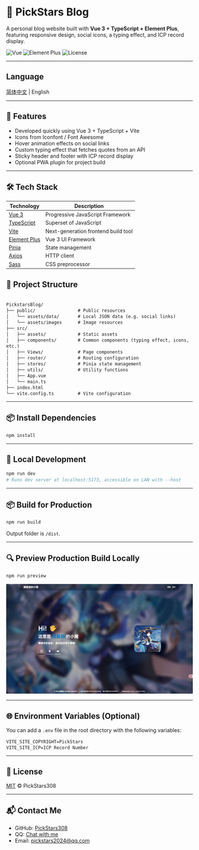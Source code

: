 # 🌟 PickStars Blog

A personal blog website built with **Vue 3 + TypeScript + Element Plus**, featuring responsive design, social icons, a
typing effect, and ICP record display.

![Vue](https://img.shields.io/badge/Vue-3.x-brightgreen)
![Element Plus](https://img.shields.io/badge/Element--Plus-2.x-blue)
![License](https://img.shields.io/badge/license-MIT-green)

---

## Language 

[简体中文](./README_zh.md) | English

---

## 🚀 Features

- Developed quickly using Vue 3 + TypeScript + Vite
- Icons from Iconfont / Font Awesome
- Hover animation effects on social links
- Custom typing effect that fetches quotes from an API
- Sticky header and footer with ICP record display
- Optional PWA plugin for project build

---

## 🛠 Tech Stack

| Technology                                    | Description                         |
|-----------------------------------------------|-------------------------------------|
| [Vue 3](https://vuejs.org/)                   | Progressive JavaScript Framework    |
| [TypeScript](https://www.typescriptlang.org/) | Superset of JavaScript              |
| [Vite](https://vitejs.dev/)                   | Next-generation frontend build tool |
| [Element Plus](https://element-plus.org/)     | Vue 3 UI Framework                  |
| [Pinia](https://pinia.vuejs.org/)             | State management                    |
| [Axios](https://axios-http.com/)              | HTTP client                         |
| [Sass](https://sass-lang.com/)                | CSS preprocessor                    |

## 📁 Project Structure

````

PickstarsBlog/
├── public/                # Public resources
│   └── assets/data/       # Local JSON data (e.g. social links)
│   └── assets/images      # Image resources
├── src/
│   ├── assets/            # Static assets
│   ├── components/        # Common components (typing effect, icons, etc.)
│   ├── Views/             # Page components
│   ├── router/            # Routing configuration
│   ├── stores/            # Pinia state management
│   ├── utils/             # Utility functions
│   ├── App.vue
│   └── main.ts
├── index.html
└── vite.config.ts         # Vite configuration

````

---

## 📦 Install Dependencies

```bash
npm install
````

---

## 🔧 Local Development

```bash
npm run dev
# Runs dev server at localhost:5173, accessible on LAN with --host
```

---

## 📦 Build for Production

```bash
npm run build
```

Output folder is `/dist`.

---

## 🔍 Preview Production Build Locally


```bash
npm run preview
```
![V 1.0 Preview](./Preview/16-6-2025_123345_localhost.jpeg)

---

## 🌐 Environment Variables (Optional)

You can add a `.env` file in the root directory with the following variables:

```env
VITE_SITE_COPYRIGHT=PickStars
VITE_SITE_ICP=ICP Record Number
```

---

## 📄 License

[MIT](./LICENSE) © PickStars308

---

## 📬 Contact Me

* GitHub: [PickStars308](https://github.com/PickStars308/)
* QQ: [Chat with me](https://qm.qq.com/q/8Kg04tLXb2)
* Email: [pickstars2024@qq.com](mailto:pickstars2024@qq.com)